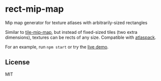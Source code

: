 # rect-mip-map

Mip map generator for texture atlases with arbitrarily-sized rectangles

Similar to [tile-mip-map](https://github.com/mikolalysenko/tile-mip-map), but instead
of fixed-sized tiles (two extra dimensions), textures can be rects of any size.
Compatible with [atlaspack](https://github.com/shama/atlaspack).

For an example, run `npm start` or try the [live demo](http://deathcap.github.io/rect-mip-map).

## License

MIT

